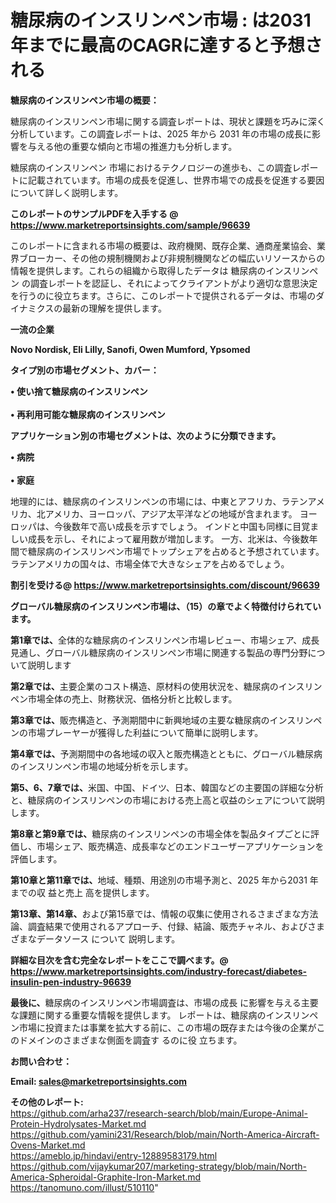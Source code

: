 # 糖尿病のインスリンペン市場 : は2031年までに最高のCAGRに達すると予想される

<strong><b>糖尿病のインスリンペン市場の概要：</b></strong>

糖尿病のインスリンペン市場に関する調査レポートは、現状と課題を巧みに深く分析しています。この調査レポートは、2025 年から 2031 年の市場の成長に影響を与える他の重要な傾向と市場の推進力も分析します。

糖尿病のインスリンペン 市場におけるテクノロジーの進歩も、この調査レポートに記載されています。市場の成長を促進し、世界市場での成長を促進する要因について詳しく説明します。

<strong>このレポートのサンプルPDFを入手する @ <a href=https://www.marketreportsinsights.com/sample/96639>https://www.marketreportsinsights.com/sample/96639</a></strong>

このレポートに含まれる市場の概要は、政府機関、既存企業、通商産業協会、業界ブローカー、その他の規制機関および非規制機関などの幅広いリソースからの情報を提供します。これらの組織から取得したデータは 糖尿病のインスリンペン の調査レポートを認証し、それによってクライアントがより適切な意思決定を行うのに役立ちます。さらに、このレポートで提供されるデータは、市場のダイナミクスの最新の理解を提供します。

<strong>一流の企業</strong>

<strong><b>Novo Nordisk, Eli Lilly, Sanofi, Owen Mumford, Ypsomed</b></strong>

<strong><b>タイプ別の市場セグメント、カバー：</b></strong>

<strong>• 使い捨て糖尿病のインスリンペン<br><br>• 再利用可能な糖尿病のインスリンペン</strong>

<strong><b>アプリケーション別の市場セグメントは、次のように分類できます。</b></strong>

<strong>• 病院<br><br>• 家庭</strong>

 地理的には、糖尿病のインスリンペンの市場には、中東とアフリカ、ラテンアメリカ、北アメリカ、ヨーロッパ、アジア太平洋などの地域が含まれます。 ヨーロッパは、今後数年で高い成長を示すでしょう。 インドと中国も同様に目覚ましい成長を示し、それによって雇用数が増加します。 一方、北米は、今後数年間で糖尿病のインスリンペン市場でトップシェアを占めると予想されています。 ラテンアメリカの国々は、市場全体で大きなシェアを占めるでしょう。

<strong>割引を受ける@ <a href=https://www.marketreportsinsights.com/discount/96639>https://www.marketreportsinsights.com/discount/96639</a></strong>

<strong><b>グローバル糖尿病のインスリンペン市場は、（15）の章でよく特徴付けられています。</b></strong>

<strong><b>第</b></strong><strong><b>1章では、</b></strong>全体的な糖尿病のインスリンペン市場レビュー、市場シェア、成長見通し、グローバル糖尿病のインスリンペン市場に関連する製品の専門分野について説明します

<strong><b>第2章では、</b></strong>主要企業のコスト構造、原材料の使用状況を、糖尿病のインスリンペン市場全体の売上、財務状況、価格分析と比較します。

<strong><b>第3章では、</b></strong>販売構造と、予測期間中に新興地域の主要な糖尿病のインスリンペンの市場プレーヤーが獲得した利益について簡単に説明します。

<strong><b>第4章では、</b></strong>予測期間中の各地域の収入と販売構造とともに、グローバル糖尿病のインスリンペン市場の地域分析を示します。

<strong><b>第5、6、7章では、</b></strong>米国、中国、ドイツ、日本、韓国などの主要国の詳細な分析と、糖尿病のインスリンペンの市場における売上高と収益のシェアについて説明します。

<strong><b>第8章と第9章では、</b></strong>糖尿病のインスリンペンの市場全体を製品タイプごとに評価し、市場シェア、販売構造、成長率などのエンドユーザーアプリケーションを評価します。

<strong><b>第10章と第11章では、</b></strong>地域、種類、用途別の市場予測と、2025 年から2031 年までの収 益と売上 高を提供します。

<strong><b>第13章、第14章、</b></strong>および第15章では、情報の収集に使用されるさまざまな方法論、調査結果で使用されるアプローチ、付録、結論、販売チャネル、およびさまざまなデータソース について 説明します。

<strong>詳細な目次を含む完全なレポートをここで調べます。@ <a href=https://www.marketreportsinsights.com/industry-forecast/diabetes-insulin-pen-industry-96639>https://www.marketreportsinsights.com/industry-forecast/diabetes-insulin-pen-industry-96639</a></strong>

<strong><b>最後に、</b></strong>糖尿病のインスリンペン市場調査は、市場の成長 に影響を</a>与える主要な課題に関する重要な情報を提供します。 レポートは、糖尿病のインスリンペン市場に投資または事業を拡大する前に、この市場の既存または今後の企業がこのドメインのさまざまな側面を調査す るのに役 立ちます。

<strong><b>お問い合わせ：</b></strong>

<strong>Email: </strong><a href=mailto:sales@marketreportsinsights.com><strong>sales@marketreportsinsights.com</strong></a>

<strong>その他のレポート:</strong>
<br>
<a href=https://github.com/arha237/research-search/blob/main/Europe-Animal-Protein-Hydrolysates-Market.md>https://github.com/arha237/research-search/blob/main/Europe-Animal-Protein-Hydrolysates-Market.md</a>
<br>
<a href=https://github.com/yamini231/Research/blob/main/North-America-Aircraft-Ovens-Market.md>https://github.com/yamini231/Research/blob/main/North-America-Aircraft-Ovens-Market.md</a>
<br>
<a href=https://ameblo.jp/hindavi/entry-12889583179.html>https://ameblo.jp/hindavi/entry-12889583179.html</a>
<br>
<a href=https://github.com/vijaykumar207/marketing-strategy/blob/main/North-America-Spheroidal-Graphite-Iron-Market.md>https://github.com/vijaykumar207/marketing-strategy/blob/main/North-America-Spheroidal-Graphite-Iron-Market.md</a>
<br>
<a href=https://tanomuno.com/illust/510110>https://tanomuno.com/illust/510110</a>"
